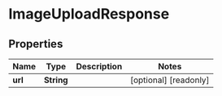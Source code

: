 

# ImageUploadResponse


## Properties

| Name | Type | Description | Notes |
|------------ | ------------- | ------------- | -------------|
|**url** | **String** |  |  [optional] [readonly] |



